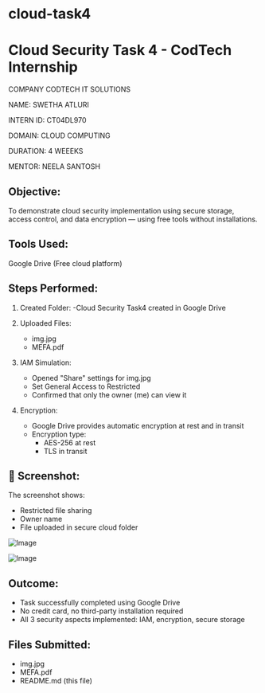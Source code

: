 # cloud-task4

# Cloud Security Task 4 - CodTech Internship

COMPANY CODTECH IT SOLUTIONS

 NAME: SWETHA ATLURI

 INTERN ID: CT04DL970

 DOMAIN: CLOUD COMPUTING

 DURATION: 4 WEEEKS

 MENTOR: NEELA SANTOSH

##  Objective:
To demonstrate cloud security implementation using secure storage, access control, and data encryption — using free tools without installations.

##  Tools Used:
 Google Drive (Free cloud platform)

## Steps Performed:

1. Created Folder:
    -Cloud Security Task4 created in Google Drive

2. Uploaded Files:
   -  img.jpg
   -  MEFA.pdf

3. IAM Simulation:
   - Opened "Share" settings for img.jpg
   - Set General Access to Restricted
   - Confirmed that only the owner (me) can view it

4. Encryption:
   - Google Drive provides automatic encryption at rest and in transit
   - Encryption type:
     - AES-256 at rest
     - TLS in transit

## 📸 Screenshot:
The screenshot shows:
- Restricted file sharing
- Owner name
- File uploaded in secure cloud folder

![Image](https://github.com/user-attachments/assets/b5c2aa71-ed95-4ed9-9f6c-5b86de8d6671)

![Image](https://github.com/user-attachments/assets/e39bcf67-50a2-4e70-97cf-b26451d18104)

##  Outcome:
- Task successfully completed using Google Drive
- No credit card, no third-party installation required
- All 3 security aspects implemented: IAM, encryption, secure storage

##  Files Submitted:
- img.jpg
-  MEFA.pdf
-  README.md (this file)
